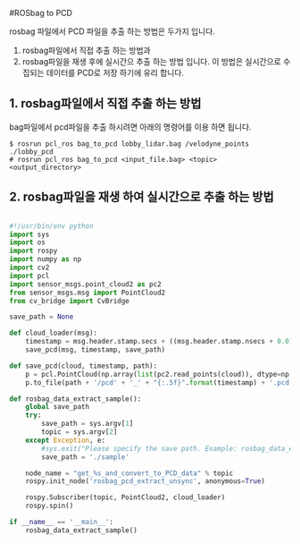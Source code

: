 #ROSbag to PCD

rosbag 파일에서 PCD 파일을 추출 하는 방법은 두가지 입니다. 

1. rosbag파일에서 직접 추출 하는 방법과 
2. rosbag파일을 재생 후에 실시간으 추출 하는 방법 입니다. 이 방법은 실시간으로 수집되는 데이터를 PCD로 저장 하기에 유리 합니다. 


## 1. rosbag파일에서 직접 추출 하는 방법

bag파일에서 pcd파일을 추출 하시려면 아래의 명령어를 이용 하면 됩니다.

```
$ rosrun pcl_ros bag_to_pcd lobby_lidar.bag /velodyne_points ./lobby_pcd
# rosrun pcl_ros bag_to_pcd <input_file.bag> <topic> <output_directory>
```

## 2. rosbag파일을 재생 하여 실시간으로 추출 하는 방법 

```python

#!/usr/bin/env python
import sys
import os
import rospy
import numpy as np
import cv2
import pcl
import sensor_msgs.point_cloud2 as pc2
from sensor_msgs.msg import PointCloud2
from cv_bridge import CvBridge

save_path = None

def cloud_loader(msg):
    timestamp = msg.header.stamp.secs + ((msg.header.stamp.nsecs + 0.0) / 1000000000)
    save_pcd(msg, timestamp, save_path)

def save_pcd(cloud, timestamp, path):
    p = pcl.PointCloud(np.array(list(pc2.read_points(cloud)), dtype=np.float32)[:, 0:3])
    p.to_file(path + '/pcd' + '_' + "{:.5f}".format(timestamp) + '.pcd')

def rosbag_data_extract_sample():
    global save_path
    try:
        save_path = sys.argv[1]
        topic = sys.argv[2]
    except Exception, e:
        #sys.exit("Please specify the save path. Example: rosbag_data_extract_unsync.py /media/0/output/")
        save_path = './sample'

    node_name = "get_%s_and_convert_to_PCD_data" % topic
    rospy.init_node('rosbag_pcd_extract_unsync', anonymous=True)

    rospy.Subscriber(topic, PointCloud2, cloud_loader)
    rospy.spin()

if __name__ == '__main__':
    rosbag_data_extract_sample()

```

